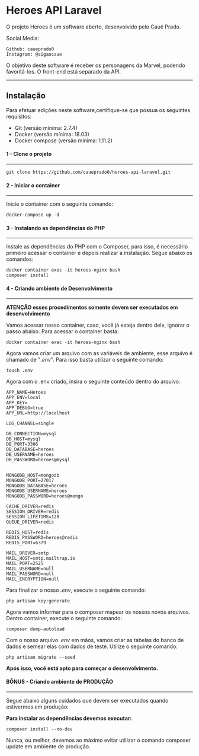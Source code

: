 Heroes API Laravel
===================

O projeto Heroes é um software aberto, desenvolvido pelo Cauê Prado.

Social Media:
```
Github: caueprado0
Instagram: @sigaocaue
```

O objetivo deste software é receber os personagens da Marvel, podendo favoritá-los. O front-end está separado da API.
____

## Instalação
Para efetuar edições neste software,certifique-se que possua os seguintes requisitos:

* Git (versão mínima: 2.7.4)
* Docker (versão mínima: 18.03)
* Docker compose (versão mínima: 1.11.2)

#### 1 - Clone o projeto
____
```
git clone https://github.com/caueprado0/heroes-api-laravel.git
```

#### 2 - Iniciar o container
____
Inicie o container com o seguinte comando:
```
docker-compose up -d
```
#### 3 - Instalando as dependências do PHP
____
Instale as dependências do PHP com o Composer, para isso, é necessário primeiro acessar o container e depois realizar a instalação. Segue abaixo os comandos:
```
docker container exec -it heroes-nginx bash
composer install
```

#### 4 - Criando ambiente de Desenvolvimento
____
**ATENÇÃO esses procedimentos somente devem ser executados em desenvolvimento**

Vamos acessar nosso container, caso, você já esteja dentro dele, ignorar o passo abaixo. Para acessar o container basta:
```
docker container exec -it heroes-nginx bash
```

Agora vamos criar um arquivo com as variáveis de ambiente, esse arquivo é chamado de "*.env*". Para isso basta utilizar o seguinte comando:
```
touch .env
```
Agora com o .env criado, insira o seguinte conteúdo dentro do arquivo:
```
APP_NAME=Heroes
APP_ENV=local
APP_KEY=
APP_DEBUG=true
APP_URL=http://localhost

LOG_CHANNEL=single

DB_CONNECTION=mysql
DB_HOST=mysql
DB_PORT=3306
DB_DATABASE=heroes
DB_USERNAME=heroes
DB_PASSWORD=heroes@mysql


MONGODB_HOST=mongodb
MONGODB_PORT=27017
MONGODB_DATABASE=heroes
MONGODB_USERNAME=heroes
MONGODB_PASSWORD=heroes@mongo

CACHE_DRIVER=redis
SESSION_DRIVER=redis
SESSION_LIFETIME=120
QUEUE_DRIVER=redis

REDIS_HOST=redis
REDIS_PASSWORD=heroes@redis
REDIS_PORT=6379

MAIL_DRIVER=smtp
MAIL_HOST=smtp.mailtrap.io
MAIL_PORT=2525
MAIL_USERNAME=null
MAIL_PASSWORD=null
MAIL_ENCRYPTION=null

```
Para finalizar o nosso *.env*, execute o seguinte comando:
```
php artisan key:generate
```

Agora vamos informar para o composer mapear os nossos novos arquivos. Dentro container, execute o seguinte comando:
```
composer dump-autoload
```

Com o nosso arquivo *.env* em mãos, vamos criar as tabelas do banco de dados e semear elas com dados de teste. Utilize o seguinte comando:
```
php artisan migrate --seed
```
**Após isso, você está apto para começar o desenvolvimento.**


#### BÔNUS - Criando ambiente de PRODUÇÃO ####
____

Segue abaixo alguns cuidados que devem ser executados quando estivermos em produção:

**Para instalar as dependências  devemos executar:**

```
composer install --no-dev
```

Nunca, ou melhor, devemos ao máximo evitar utilizar o comando composer update em ambiente de produção.
